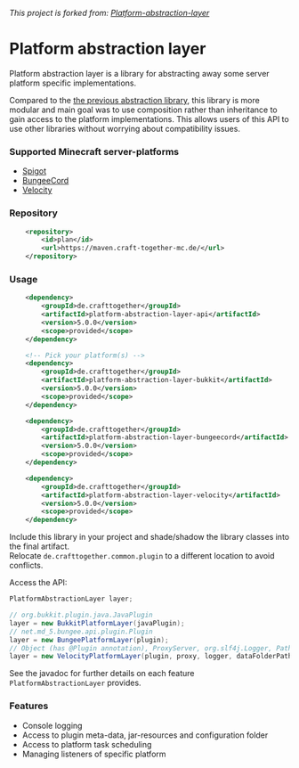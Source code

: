 *This project is forked from: [Platform-abstraction-layer](https://github.com/plan-player-analytics/Platform-abstraction-layer)*

# Platform abstraction layer
  
Platform abstraction layer is a library for abstracting away some server platform specific implementations.

Compared to the [the previous abstraction library](https://github.com/AuroraLS3/Abstract-Plugin-Framework), this library
is more modular and main goal was to use composition rather than inheritance to gain access to the platform
implementations. This allows users of this API to use other libraries without worrying about compatibility issues.

### Supported Minecraft server-platforms

- [Spigot](https://www.spigotmc.org/)
- [BungeeCord](https://www.spigotmc.org/wiki/bungeecord/)
- [Velocity](https://www.velocitypowered.com/)
  
### Repository

```xml
    <repository>
        <id>plan</id>
        <url>https://maven.craft-together-mc.de/</url>
    </repository>
```
### Usage

```xml
    <dependency>
        <groupId>de.crafttogether</groupId>
        <artifactId>platform-abstraction-layer-api</artifactId>
        <version>5.0.0</version>
        <scope>provided</scope>
    </dependency>

    <!-- Pick your platform(s) -->
    <dependency>
        <groupId>de.crafttogether</groupId>
        <artifactId>platform-abstraction-layer-bukkit</artifactId>
        <version>5.0.0</version>
        <scope>provided</scope>
    </dependency>

    <dependency>
        <groupId>de.crafttogether</groupId>
        <artifactId>platform-abstraction-layer-bungeecord</artifactId>
        <version>5.0.0</version>
        <scope>provided</scope>
    </dependency>

    <dependency>
        <groupId>de.crafttogether</groupId>
        <artifactId>platform-abstraction-layer-velocity</artifactId>
        <version>5.0.0</version>
        <scope>provided</scope>
    </dependency>
```
Include this library in your project and shade/shadow the library classes into the final artifact.  
Relocate `de.crafttogether.common.plugin` to a different location to avoid conflicts.

Access the API:

```java
PlatformAbstractionLayer layer;

// org.bukkit.plugin.java.JavaPlugin
layer = new BukkitPlatformLayer(javaPlugin); 
// net.md_5.bungee.api.plugin.Plugin
layer = new BungeePlatformLayer(plugin);
// Object (has @Plugin annotation), ProxyServer, org.slf4j.Logger, Path
layer = new VelocityPlatformLayer(plugin, proxy, logger, dataFolderPath);     
```

See the javadoc for further details on each feature `PlatformAbstractionLayer` provides.

### Features

- Console logging
- Access to plugin meta-data, jar-resources and configuration folder
- Access to platform task scheduling
- Managing listeners of specific platform
